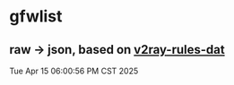 # gfwlist
## raw -> json, based on [v2ray-rules-dat](https://github.com/Loyalsoldier/v2ray-rules-dat)
Tue Apr 15 06:00:56 PM CST 2025

